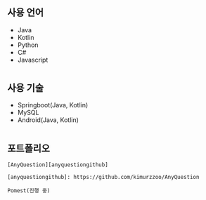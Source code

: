 ## 사용 언어

- Java
- Kotlin
- Python
- C#
- Javascript
#

## 사용 기술

- Springboot(Java, Kotlin)
- MySQL
- Android(Java, Kotlin)
#

## 포트폴리오

    [AnyQuestion][anyquestiongithub]
  
    [anyquestiongithub]: https://github.com/kimurzzoo/AnyQuestion
  
    Pomest(진행 중)

<!--
**kimurzzoo/kimurzzoo** is a ✨ _special_ ✨ repository because its `README.md` (this file) appears on your GitHub profile.

Here are some ideas to get you started:

- 🔭 I’m currently working on ...
- 🌱 I’m currently learning ...
- 👯 I’m looking to collaborate on ...
- 🤔 I’m looking for help with ...
- 💬 Ask me about ...
- 📫 How to reach me: ...
- 😄 Pronouns: ...
- ⚡ Fun fact: ...
-->
